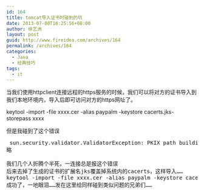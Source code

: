 ```yaml
---
id: 164
title: tomcat导入证书时碰到的坑
date: 2013-07-08T16:25:56+08:00
author: 徐艺洲
layout: post
guid: http://www.fireidea.com/archives/164
permalink: /archives/164
categories:
  - Java
  - 经典技巧
tags:
  - it
---
```

<div id="sina_keyword_ad_area2" class="articalContent   ">
  当我们使用httpclient连接远程的https服务的时候，我们可以将对方的证书导入到我们本地环境内，导入后即可访问对方的https网址了。</p> 
  
  <p>
    keytool -import -file xxxx.cer -alias paypalm -keystore cacerts.jks-storepass xxxx
  </p>
  
  <p>
    但是我碰到了这个错误
  </p>
  
  <pre> sun.security.validator.ValidatorException: PKIX path building failed: sun.security.provider.certpath.SunCertPathBuilderException: unable to find valid certification path to requested target javax.net.ssl.SSLHandshakeException: sun.security.validator.ValidatorException: PKIX path building failed: sun.security.provider.certpath.SunCertPathBuilderException: unable to find valid certification path to requested target        at com.sun.net.ssl.internal.ssl.Alerts.getSSLException(Alerts.java:174)        at com.sun.net.ssl.internal.ssl.SSLSocketImpl.fatal(SSLSocketImpl.java:1611)        at com.sun.net.ssl.internal.ssl.Handshaker.fatalSE(Handshaker.java:187)        at com.sun.net.ssl.internal.ssl.Handshaker.fatalSE(Handshaker.java:181)        at com.sun.net.ssl.internal.ssl.ClientHandshaker.serverCertificate(ClientHandshaker.java:1035)        at com.sun.net.ssl.internal.ssl.ClientHandshaker.processMessage(ClientHandshaker.java:124)        at com.sun.net.ssl.internal.ssl.Handshaker.processLoop(Handshaker.java:516)        at com.sun.net.ssl.internal.ssl.Handshaker.process_record(Handshaker.java:454)        at com.sun.net.ssl.internal.ssl.SSLSocketImpl.readRecord(SSLSocketImpl.java:884)        at com.sun.net.ssl.internal.ssl.SSLSocketImpl.performInitialHandshake(SSLSocketImpl.java:1112)        at com.sun.net.ssl.internal.ssl.SSLSocketImpl.writeRecord(SSLSocketImpl.java:623)        at com.sun.net.ssl.internal.ssl.AppOutputStream.write(AppOutputStream.java:59)        at java.io.BufferedOutputStream.flushBuffer(BufferedOutputStream.java:65)<br />略<br /><br />我们几个人折腾个半死，一连接总是报这个错误<br />后来去掉了生成的证书的扩展名jks覆盖掉系统内的cacerts，这样导入……<br />keytool -import -file xxxx.cer -alias paypalm -keystore cacerts -storepass xxxx<br />成功了，一地眼泪……发在这里给同样碰到类似问题的兄弟们……<br /></pre>
  
  <p>
  </p>